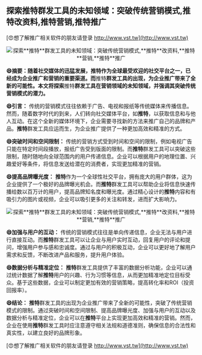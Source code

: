 ## **探索**推特**群发工具的未知领域：突破传统营销模式,**推特**改资料,**推特**营销,**推特**推广**

[😍想了解推广相关软件的朋友请登录 http://www.vst.tw](http://www.vst.tw)

 <center><img src="https://vst.tw/MP4/tuiguang/png/3.png" alt="探索**推特**群发工具的未知领域：突破传统营销模式,**推特**改资料,**推特**营销,**推特**推广"></center>

**😄摘要：随着社交媒体的迅猛发展，**推特**作为全球最受欢迎的社交平台之一，已经成为企业推广和营销的重要渠道。而**推特**群发工具的出现，为企业推广带来了全新的可能性。本文将探索**推特**群发工具在营销领域的未知领域，并强调其突破传统营销模式的潜力。**

**😄引言：**
传统的营销模式往往依赖于广告、电视和报纸等传统媒体来传播信息。然而，随着数字时代的到来，人们转向社交媒体平台，如**推特**，以获取信息和与他人互动。在这个全新的媒体环境下，企业需要寻找新的方法来推广自己的品牌和产品。**推特**群发工具应运而生，为企业推广提供了一种更加高效和精准的方式。

**😄突破时间和空间限制：**
传统的营销方式受到时间和空间的限制，例如电视广告只能在特定时间段播放，报纸广告受到版面的限制。而**推特**群发工具可以突破这些限制，随时随地向全球范围内的用户传递信息。企业可以根据用户的地理位置、兴趣爱好等条件，将信息发送给潜在的消费者，实现更加精准的营销。

**😄提高品牌曝光度：**
**推特**作为一个全球性社交平台，拥有庞大的用户群体，这为企业提供了一个极好的品牌曝光机会。而**推特**群发工具可以帮助企业将信息快速传播给数以百万计的用户，提高品牌知名度和曝光度。通过精心设计的**推特**内容和有吸引力的图片或视频，企业可以吸引更多的关注和转发，进而扩大影响力。

 <center><img src="https://vst.tw/MP4/tuiguang/png/3.png" alt="探索**推特**群发工具的未知领域：突破传统营销模式,**推特**改资料,**推特**营销,**推特**推广"></center>

**😄加强与用户的互动：**
传统的营销模式往往是单向传递信息，企业无法与用户进行直接互动。而**推特**群发工具可以让企业与用户实时互动，回复用户的评论和提问，增强用户参与感和忠诚度。通过与用户的积极互动，企业可以更好地了解用户需求和反馈，不断改进产品和服务，提升用户体验。

**😄数据分析与精准定位：**
**推特**群发工具提供了丰富的数据分析功能，企业可以通过统计数据了解**推特**用户的兴趣、行为习惯等信息，从而更加精准地定位目标受众。基于这些数据，企业可以制定更加有效的营销策略，提高转化率和ROI（投资回报率）。

**😄结论：**
**推特**群发工具的出现为企业推广带来了全新的可能性，突破了传统营销模式的限制。通过突破时间和空间限制、提高品牌曝光度、加强与用户的互动以及数据分析与精准定位，企业可以在**推特**平台上实现更加高效和精准的营销。然而，企业在使用**推特**群发工具时应注意遵守相关法规和道德准则，确保信息的合法性和真实性，以建立良好的品牌形象。

[😍想了解推广相关软件的朋友请登录 http://www.vst.tw](http://www.vst.tw)



